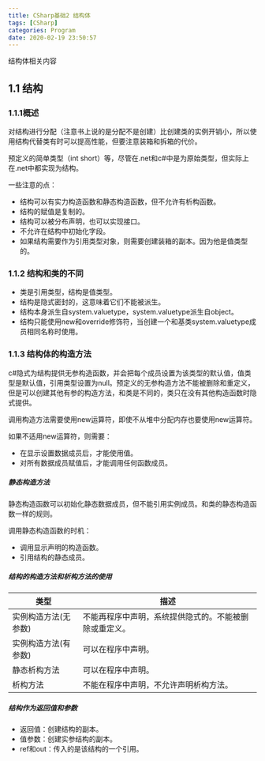 ```yaml
---
title: CSharp基础2 结构体
tags: [CSharp]
categories: Program
date: 2020-02-19 23:50:57 
---
```


结构体相关内容 

<!-- more -->

## 1.1 结构

### 1.1.1概述

对结构进行分配（注意书上说的是分配不是创建）比创建类的实例开销小，所以使用结构代替类有时可以提高性能，但要注意装箱和拆箱的代价。

预定义的简单类型（int short）等，尽管在.net和c#中是为原始类型，但实际上在.net中都实现为结构。

一些注意的点：

- 结构可以有实力构造函数和静态构造函数，但不允许有析构函数。
- 结构的赋值是复制的。
- 结构可以被分布声明，也可以实现接口。
- 不允许在结构中初始化字段。
- 如果结构需要作为引用类型对象，则需要创建装箱的副本。因为他是值类型的。

### 1.1.2 结构和类的不同

- 类是引用类型，结构是值类型。
- 结构是隐式密封的，这意味着它们不能被派生。
- 结构本身派生自system.valuetype，system.valuetype派生自object。
- 结构只能使用new和override修饰符，当创建一个和基类system.valuetype成员相同名称时使用。

### 1.1.3 结构体的构造方法

c#隐式为结构提供无参构造函数，并会把每个成员设置为该类型的默认值，值类型是默认值，引用类型设置为null。预定义的无参构造方法不能被删除和重定义，但是可以创建其他有参的构造方法，和类是不同的，类只在没有其他构造函数时隐式提供。

调用构造方法需要使用new运算符，即使不从堆中分配内存也要使用new运算符。

如果不适用new运算符，则需要：

- 在显示设置数据成员后，才能使用值。
- 对所有数据成员赋值后，才能调用任何函数成员。

##### 静态构造方法

静态构造函数可以初始化静态数据成员，但不能引用实例成员。和类的静态构造函数一样的规则。

调用静态构造函数的时机：

- 调用显示声明的构造函数。
- 引用结构的静态成员。

##### 结构的构造方法和析构方法的使用

| 类型                 | 描述                                                   |
| -------------------- | ------------------------------------------------------ |
| 实例构造方法(无参数) | 不能再程序中声明，系统提供隐式的。不能被删除或重定义。 |
| 实例构造方法(有参数) | 可以在程序中声明。                                     |
| 静态析构方法         | 可以在程序中声明。                                     |
| 析构方法             | 不能在程序中声明，不允许声明析构方法。                 |

##### 结构作为返回值和参数

- 返回值：创建结构的副本。
- 值参数：创建实参结构的副本。
- ref和out：传入的是该结构的一个引用。



























